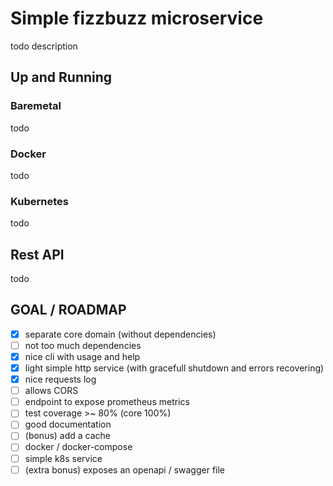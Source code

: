 # Simple fizzbuzz microservice

todo description

## Up and Running

### Baremetal

todo

### Docker

todo

### Kubernetes

todo

## Rest API

todo

## GOAL / ROADMAP

- [x] separate core domain (without dependencies)
- [ ] not too much dependencies
- [x] nice cli with usage and help
- [x] light simple http service (with gracefull shutdown and errors recovering)
- [x] nice requests log
- [ ] allows CORS
- [ ] endpoint to expose prometheus metrics
- [ ] test coverage >~ 80% (core 100%)
- [ ] good documentation
- [ ] (bonus) add a cache
- [ ] docker / docker-compose
- [ ] simple k8s service
- [ ] (extra bonus) exposes an openapi / swagger file

